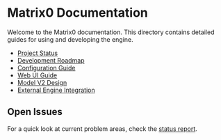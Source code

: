 # Matrix0 Documentation

Welcome to the Matrix0 documentation. This directory contains detailed guides for using and developing the engine.

- [Project Status](status.md)
- [Development Roadmap](roadmap.md)
- [Configuration Guide](configuration.md)
- [Web UI Guide](webui.md)
- [Model V2 Design](model_v2.md)
- [External Engine Integration](../EXTERNAL_ENGINES.md)

## Open Issues

For a quick look at current problem areas, check the [status report](status.md).

